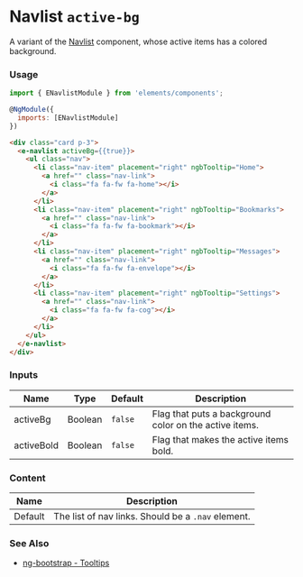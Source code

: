 # Navlist `active-bg`

A variant of the [Navlist](/?selectedKind=Components/Navlist&selectedStory=Default) component, whose active items has a colored background.

<!-- STORY -->

### Usage

```js
import { ENavlistModule } from 'elements/components';

@NgModule({
  imports: [ENavlistModule]
})
```
```html
<div class="card p-3">
  <e-navlist activeBg={{true}}>
    <ul class="nav">
      <li class="nav-item" placement="right" ngbTooltip="Home">
        <a href="" class="nav-link">
          <i class="fa fa-fw fa-home"></i>
        </a>
      </li>
      <li class="nav-item" placement="right" ngbTooltip="Bookmarks">
        <a href="" class="nav-link">
          <i class="fa fa-fw fa-bookmark"></i>
        </a>
      </li>
      <li class="nav-item" placement="right" ngbTooltip="Messages">
        <a href="" class="nav-link">
          <i class="fa fa-fw fa-envelope"></i>
        </a>
      </li>
      <li class="nav-item" placement="right" ngbTooltip="Settings">
        <a href="" class="nav-link">
          <i class="fa fa-fw fa-cog"></i>
        </a>
      </li>
    </ul>
  </e-navlist>
</div>
```

### Inputs

| Name       | Type    | Default | Description |
|------------|---------|---------|-------------|
| activeBg   | Boolean | `false` | Flag that puts a background color on the active items. |
| activeBold | Boolean | `false` | Flag that makes the active items bold. |

### Content

| Name    | Description |
|---------|-------------|
| Default | The list of nav links. Should be a `.nav` element. |


### See Also
- [ng-bootstrap - Tooltips](https://ng-bootstrap.github.io/#/components/tooltip/examples)
